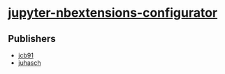 # [jupyter-nbextensions-configurator](https://pypi.org/project/jupyter-nbextensions-configurator)



## Publishers
- [jcb91](https://pypi.org/user/jcb91)
- [juhasch](https://pypi.org/user/juhasch)

